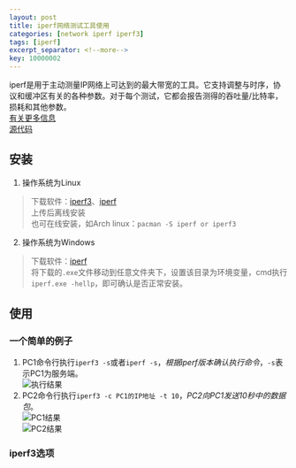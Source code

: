 ```yaml
---
layout: post
title: iperf网络测试工具使用
categories: [network iperf iperf3]
tags: [iperf]
excerpt_separator: <!--more-->
key: 10000002
---
```


iperf是用于主动测量IP网络上可达到的最大带宽的工具。它支持调整与时序，协议和缓冲区有关的各种参数。对于每个测试，它都会报告测得的吞吐量/比特率，损耗和其他参数。  
[有关更多信息](https://software.es.net/iperf)  
[源代码](https://github.com/esnet/iperf)  

<!--more-->

## 安装
1. 操作系统为Linux  
> 下载软件：[iperf3](https://downloads.es.net/pub/iperf/)、[iperf](https://iperf.fr/iperf-download.php)  
> 上传后离线安装  
> 也可在线安装，如Arch linux：`pacman -S iperf or iperf3`
2. 操作系统为Windows  
> 下载软件：[iperf](https://iperf.fr/iperf-download.php)  
> 将下载的`.exe`文件移动到任意文件夹下，设置该目录为环境变量，cmd执行`iperf.exe -hellp`，即可确认是否正常安装。

## 使用
 ### 一个简单的例子
 1. PC1命令行执行`iperf3 -s`或者`iperf -s`，*根据iperf版本确认执行命令*，`-s`表示PC1为服务端。  
 ![执行结果](https://i.postimg.cc/J4pdBDZ7/iperf3-s.png)
 2. PC2命令行执行`iperf3 -c PC1的IP地址 -t 10`，*PC2向PC1发送10秒中的数据包*。  
 ![PC1结果](https://i.postimg.cc/T3hNjdJV/iperf3-s-1.png)  
 ![PC2结果](https://i.postimg.cc/GmN7qWXZ/iperf3-c-192-168-118-128-t-10.png)

### iperf3选项




